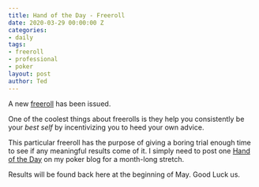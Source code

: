 ```yaml
---
title: Hand of the Day - Freeroll
date: 2020-03-29 00:00:00 Z
categories:
- daily
tags:
- freeroll
- professional
- poker
layout: post
author: Ted
---
```


A new [freeroll](https://freerollio.github.io) has been issued.

One of the coolest things about freerolls is they help you consistently be your _best self_ by incentivizing you to heed your own advice.

This particular freeroll has the purpose of giving a boring trial enough time to see if any meaningful results come of it. I simply need to post one [Hand of the Day](https://slvrsluger.com/hand-of-the-day) on my poker blog for a month-long stretch.

Results will be found back here at the beginning of May. Good Luck us.  
